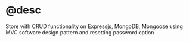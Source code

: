 # @desc 

Store with CRUD functionality on Expressjs, MongoDB, Mongoose using MVC software design pattern and resetting password option
